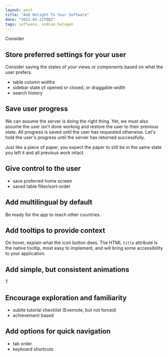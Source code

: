 ```yaml
---
layout: post
title: "Add Delight To Your Software"
date: "2022-02-21T08Z"
tags: software, sodium halogen
---
```


Consider

## Store preferred settings for your user

Consider saving the states of your views or components based on what the user prefers.

- table column widths
- sidebar state of opened or closed, or draggable width
- search history

## Save user progress

We can assume the server is doing the right thing. Yet, we must also assume the user isn't done working and restore the user to their previous state. All progress is saved until the user has requested otherwise. Let's hold the user's progress until the server has returned successfully.

Just like a piece of paper, you expect the paper to still be in the same state you left it and all previous work intact.

## Give control to the user

- save preferred home screen
- saved table filter/sort-order

## Add multilingual by default

Be ready for the app to reach other countries.

## Add tooltips to provide context

On hover, explain what the icon button does. The HTML `title` attribute is the native tooltip, most easy to implement, and will bring some accessibility to your application.

## Add simple, but consistent animations

T

## Encourage exploration and familiarity

- subtle tutorial checklist (Evernote, but not forced)
- achievement based

## Add options for quick navigation

- tab order
- keyboard shortcuts